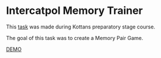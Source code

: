 # Intercatpol Memory Trainer

This [task](https://github.com/kottans/frontend/blob/master/tasks/memory-pair-game.md) was made during Kottans preparatory stage course.

The goal of this task was to create a Memory Pair Game.

[DEMO](https://usides.github.io/intercatpol-memory-trainer/)
